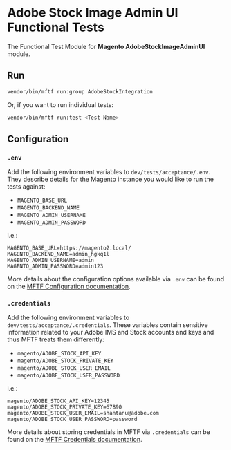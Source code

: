# Adobe Stock Image Admin UI Functional Tests

The Functional Test Module for **Magento AdobeStockImageAdminUI** module.

## Run

```bash
vendor/bin/mftf run:group AdobeStockIntegration
```

Or, if you want to run individual tests:

```bash
vendor/bin/mftf run:test <Test Name>
```

## Configuration

### `.env`

Add the following environment variables to `dev/tests/acceptance/.env`. They
describe details for the Magento instance you would like to run the tests
against:

- `MAGENTO_BASE_URL`
- `MAGENTO_BACKEND_NAME`
- `MAGENTO_ADMIN_USERNAME`
- `MAGENTO_ADMIN_PASSWORD`

i.e.:

    MAGENTO_BASE_URL=https://magento2.local/
    MAGENTO_BACKEND_NAME=admin_hgkq1l
    MAGENTO_ADMIN_USERNAME=admin
    MAGENTO_ADMIN_PASSWORD=admin123

More details about the configuration options available via `.env` can be found
on the [MFTF Configuration
documentation](https://devdocs.magento.com/mftf/docs/configuration.html).

### `.credentials`

Add the following environment variables to `dev/tests/acceptance/.credentials`.
These variables contain sensitive information related to your Adobe IMS and
Stock accounts and keys and thus MFTF treats them differently:

- `magento/ADOBE_STOCK_API_KEY`
- `magento/ADOBE_STOCK_PRIVATE_KEY`
- `magento/ADOBE_STOCK_USER_EMAIL`
- `magento/ADOBE_STOCK_USER_PASSWORD`

i.e.:

    magento/ADOBE_STOCK_API_KEY=12345
    magento/ADOBE_STOCK_PRIVATE_KEY=67890
    magento/ADOBE_STOCK_USER_EMAIL=shantanu@adobe.com
    magento/ADOBE_STOCK_USER_PASSWORD=password

More details about storing credentials in MFTF via `.credentials` can be found
on the [MFTF Credentials documentation](https://devdocs.magento.com/mftf/docs/credentials.html).
